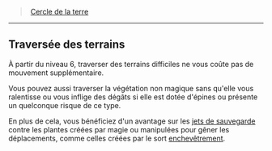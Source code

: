 ﻿---
!GenericItem
Name: Traversée des terrains
Id: druid_earth_hd.md#traversée-des-terrains
ParentLink: druid_earth_hd.md#cercle-de-la-terre
ParentName: Cercle de la terre
NameLevel: 2
Attributes:
  Name: Traversée des terrains
  Markdown: >+
    ## <!--Name-->Traversée des terrains<!--/Name-->


    À partir du niveau 6, traverser des terrains difficiles ne vous coûte pas de mouvement supplémentaire.


    Vous pouvez aussi traverser la végétation non magique sans qu'elle vous ralentisse ou vous inflige des dégâts si elle est dotée d'épines ou présente un quelconque risque de ce type.


    En plus de cela, vous bénéficiez d'un avantage sur les [jets de sauvegarde](hd_abilities_jets_de_sauvegarde.md) contre les plantes créées par magie ou manipulées pour gêner les déplacements, comme celles créées par le sort [enchevêtrement](hd_spells_enchevetrement.md).

AttributesDictionary: >+
  Name: Traversée des terrains

  Markdown: >+

    ## <!--Name-->Traversée des terrains<!--/Name-->





    À partir du niveau 6, traverser des terrains difficiles ne vous coûte pas de mouvement supplémentaire.





    Vous pouvez aussi traverser la végétation non magique sans qu'elle vous ralentisse ou vous inflige des dégâts si elle est dotée d'épines ou présente un quelconque risque de ce type.





    En plus de cela, vous bénéficiez d'un avantage sur les [jets de sauvegarde](hd_abilities_jets_de_sauvegarde.md) contre les plantes créées par magie ou manipulées pour gêner les déplacements, comme celles créées par le sort [enchevêtrement](hd_spells_enchevetrement.md).



---
> [Cercle de la terre](hd_druid_earth.md)

---

## Traversée des terrains

À partir du niveau 6, traverser des terrains difficiles ne vous coûte pas de mouvement supplémentaire.

Vous pouvez aussi traverser la végétation non magique sans qu'elle vous ralentisse ou vous inflige des dégâts si elle est dotée d'épines ou présente un quelconque risque de ce type.

En plus de cela, vous bénéficiez d'un avantage sur les [jets de sauvegarde](hd_abilities_jets_de_sauvegarde.md) contre les plantes créées par magie ou manipulées pour gêner les déplacements, comme celles créées par le sort [enchevêtrement](hd_spells_enchevetrement.md).

